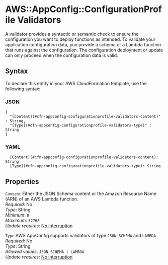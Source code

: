 # AWS::AppConfig::ConfigurationProfile Validators<a name="aws-properties-appconfig-configurationprofile-validators"></a>

A validator provides a syntactic or semantic check to ensure the configuration you want to deploy functions as intended\. To validate your application configuration data, you provide a schema or a Lambda function that runs against the configuration\. The configuration deployment or update can only proceed when the configuration data is valid\.

## Syntax<a name="aws-properties-appconfig-configurationprofile-validators-syntax"></a>

To declare this entity in your AWS CloudFormation template, use the following syntax:

### JSON<a name="aws-properties-appconfig-configurationprofile-validators-syntax.json"></a>

```
{
  "[Content](#cfn-appconfig-configurationprofile-validators-content)" : String,
  "[Type](#cfn-appconfig-configurationprofile-validators-type)" : String
}
```

### YAML<a name="aws-properties-appconfig-configurationprofile-validators-syntax.yaml"></a>

```
  [Content](#cfn-appconfig-configurationprofile-validators-content): String
  [Type](#cfn-appconfig-configurationprofile-validators-type): String
```

## Properties<a name="aws-properties-appconfig-configurationprofile-validators-properties"></a>

`Content`  <a name="cfn-appconfig-configurationprofile-validators-content"></a>
Either the JSON Schema content or the Amazon Resource Name \(ARN\) of an AWS Lambda function\.  
*Required*: No  
*Type*: String  
*Minimum*: `0`  
*Maximum*: `32768`  
*Update requires*: [No interruption](https://docs.aws.amazon.com/AWSCloudFormation/latest/UserGuide/using-cfn-updating-stacks-update-behaviors.html#update-no-interrupt)

`Type`  <a name="cfn-appconfig-configurationprofile-validators-type"></a>
AWS AppConfig supports validators of type `JSON_SCHEMA` and `LAMBDA`   
*Required*: No  
*Type*: String  
*Allowed values*: `JSON_SCHEMA | LAMBDA`  
*Update requires*: [No interruption](https://docs.aws.amazon.com/AWSCloudFormation/latest/UserGuide/using-cfn-updating-stacks-update-behaviors.html#update-no-interrupt)